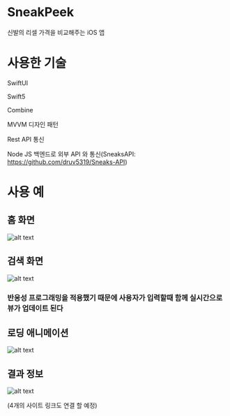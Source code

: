 # SneakPeek
신발의 리셀 가격을 비교해주는 iOS 앱

# 사용한 기술
SwiftUI

Swift5

Combine

MVVM 디자인 패턴

Rest API 통신

Node JS 백엔드로 외부 API 와 통신(SneaksAPI: https://github.com/druv5319/Sneaks-API)


# 사용 예
## 홈 화면
![alt text](https://github.com/junbangg/SneakPeek/blob/master/img/home.png?raw=true)


## 검색 화면
![alt text](https://github.com/junbangg/SneakPeek/blob/master/img/search.png?raw=true)
### 반응성 프로그래밍을 적용했기 때문에 사용자가 입력할때 함께 실시간으로 뷰가 업데이트 된다

## 로딩 애니메이션
![alt text](https://github.com/junbangg/SneakPeek/blob/master/img/load.png?raw=true)


## 결과 정보
![alt text](https://github.com/junbangg/SneakPeek/blob/master/img/result.png?raw=true)

(4개의 사이트 링크도 연결 할 예정)


